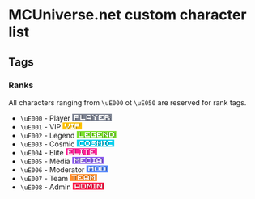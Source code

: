 # MCUniverse.net custom character list
## Tags
### Ranks
All characters ranging from `\uE000` ot `\uE050` are reserved for rank tags.
- `\uE000` - Player <img src="icons/player_FHD.png" height="14"/>
- `\uE001` - VIP <img src="icons/vip_FHD.png" height="14"/>
- `\uE002` - Legend <img src="icons/legend_FHD.png" height="14"/>
- `\uE003` - Cosmic <img src="icons/cosmic_FHD.png" height="14"/>
- `\uE004` - Elite <img src="icons/elite_FHD.png" height="14"/>
- `\uE005` - Media <img src="icons/media_FHD.png" height="14"/>
- `\uE006` - Moderator <img src="icons/mod_FHD.png" height="14"/>
- `\uE007` - Team <img src="icons/team_FHD.png" height="14"/>
- `\uE008` - Admin <img src="icons/admin_FHD.png" height="14"/>
